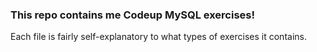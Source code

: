 ### This repo contains me Codeup MySQL exercises!

Each file is fairly self-explanatory to what types of exercises it contains.
